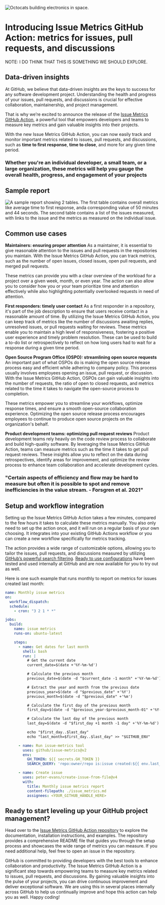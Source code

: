 ![Octocats building electronics in space.](https://github.com/github/github-ospo/assets/6935431/f57b1341-4d5f-4f32-96be-0c1049f4a5ec)

# Introducing Issue Metrics GitHub Action: metrics for issues, pull requests, and discussions

NOTE: I DO THINK THAT THIS IS SOMETHING WE SHOULD EXPLORE.

## Data-driven insights

At GitHub, we believe that data-driven insights are the keys to success for any software development project. Understanding the health and progress of your issues, pull requests, and discussions is crucial for effective collaboration, maintainership, and project management.

That is why we’re excited to announce the release of the [Issue Metrics GitHub Action](https://github.com/github/issue-metrics), a powerful tool that empowers developers and teams to measure key metrics and gain valuable insights into their projects.

With the new Issue Metrics GitHub Action, you can now easily track and monitor important metrics related to issues, pull requests, and discussions, such as **time to first response**, **time to close**, and more for any given time period.

### Whether you're an individual developer, a small team, or a large organization, these metrics will help you gauge the overall health, progress, and engagement of your projects

## Sample report

![A sample report showing 2 tables. The first table contains overall metrics like average time to first response, anda corresponding value of 50 minutes and 44 seconds. The second table contains a list of the issues measured, with links to the issue and the metrics as measured on the individual issue.](https://github.com/github/github-ospo/assets/6935431/2f369265-baa8-4067-8660-24b2ba75f4cf)

## Common use cases

**Maintainers: ensuring proper attention**
As a maintainer, it is essential to give reasonable attention to the issues and pull requests in the repositories you maintain. With the Issue Metrics GitHub Action, you can track metrics, such as the number of open issues, closed issues, open pull requests, and merged pull requests.

These metrics can provide you with a clear overview of the workload for a project over a given week, month, or even year. The action can also allow you to consider how you or your team prioritize time and attention effectively while also highlighting potentially overlooked requests in need of attention.

**First responders: timely user contact**
As a first responder in a repository, it's part of the job description to ensure that users receive contact in a reasonable amount of time. By utilizing the Issue Metrics GitHub Action, you can keep track of metrics like the number of discussions awaiting replies, unresolved issues, or pull requests waiting for reviews. These metrics enable you to maintain a high level of responsiveness, fostering a positive user experience and timely problem resolution. These can be used to build a to-do list or retrospectively to reflect on how long users had to wait for a response during a given time period.

**Open Source Program Office (OSPO): streamlining open source requests**
An important part of what OSPOs do is making the open source release process easy and efficient while adhering to company policy. This process usually involves employees opening an issue, pull request, or discussion. With the Issue Metrics GitHub Action, OSPOs can gain valuable insights into the number of requests, the ratio of open to closed requests, and metrics related to the time it takes to navigate the open-source process to completion.

These metrics empower you to streamline your workflows, optimize response times, and ensure a smooth open-source collaboration experience. Optimizing the open source release process encourages employees to continue to produce open source projects on the organization's behalf.

**Product development teams: optimizing pull request reviews**
Product development teams rely heavily on the code review process to collaborate and build high-quality software. By leveraging the Issue Metrics GitHub Action, teams can measure metrics such as the time it takes to get pull request reviews. These insights allow you to reflect on the data during retrospectives, identify areas for improvement, and optimize the review process to enhance team collaboration and accelerate development cycles.

### "Certain aspects of efficiency and flow may be hard to measure but often it is possible to spot and remove inefficiencies in the value stream. - Forsgren et al. 2021"

## Setup and workflow integration

Setting up the Issue Metrics GitHub Action takes a few minutes, compared to the few hours it takes to calculate these metrics manually. You also only need to set up the action once, and it will run on a regular basis of your own choosing. It integrates into your existing GitHub Actions workflow or you can create a new workflow specifically for metrics tracking.

The action provides a wide range of customizable options, allowing you to tailor the issues, pull requests, and discussions measured by utilizing [GitHub’s powerful search filtering](https://docs.github.com/en/issues/tracking-your-work-with-issues/filtering-and-searching-issues-and-pull-requests). [Ready to use configurations](https://github.com/github/issue-metrics#example-workflows) have been tested and used internally at GitHub and are now available for you to try out as well.

Here is one such example that runs monthly to report on metrics for issues created last month:

```yaml
name: Monthly issue metrics
on:
  workflow_dispatch:
  schedule:
    - cron: "3 2 1 * *"

jobs:
  build:
    name: issue metrics
    runs-on: ubuntu-latest

    steps:
      - name: Get dates for last month
        shell: bash
        run: |
          # Get the current date
          current_date=$(date +'%Y-%m-%d')

          # Calculate the previous month
          previous_date=$(date -d "$current_date -1 month" +'%Y-%m-%d')

          # Extract the year and month from the previous date
          previous_year=$(date -d "$previous_date" +'%Y')
          previous_month=$(date -d "$previous_date" +'%m')

          # Calculate the first day of the previous month
          first_day=$(date -d "$previous_year-$previous_month-01" +'%Y-%m-%d')

          # Calculate the last day of the previous month
          last_day=$(date -d "$first_day +1 month -1 day" +'%Y-%m-%d')

          echo "$first_day..$last_day"
          echo "last_month=$first_day..$last_day" >> "$GITHUB_ENV"

      - name: Run issue-metrics tool
        uses: github/issue-metrics@v2
        env:
          GH_TOKEN: ${{ secrets.GH_TOKEN }}
          SEARCH_QUERY: 'repo:owner/repo is:issue created:${{ env.last_month }} -reason:"not planned"'

      - name: Create issue
        uses: peter-evans/create-issue-from-file@v4
        with:
          title: Monthly issue metrics report
          content-filepath: ./issue_metrics.md
          assignees: <YOUR_GITHUB_HANDLE_HERE>
```

## Ready to start leveling up your GitHub project management?

Head over to the [Issue Metrics GitHub Action repository](https://github.com/github/issue-metrics) to explore the documentation, installation instructions, and examples. The repository provides a comprehensive README file that guides you through the setup process and showcases the wide range of metrics you can measure. If you need additional help, feel free to open an issue in the repository.

GitHub is committed to providing developers with the best tools to enhance collaboration and productivity. The Issue Metrics GitHub Action is a significant step towards empowering teams to measure key metrics related to issues, pull requests, and discussions. By gaining valuable insights into the pulse of your projects, you can drive continuous improvement and deliver exceptional software. We are using this in several places internally across GitHub to help us continually improve and hope this action can help you as well. Happy coding!
